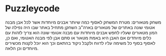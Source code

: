 # Puzzleycode

משחק מטאורים: מטרת המשחק לאסוף כמה שיותר אבנים מיוחדות אשר לכל אבן מבנה אטומי שונה באתרים של מטאורים בארה"ב השחקן מתחיל באתר שבו היה נפילה של המון מטאורים שעליו לחפש אבנים מיוחדות עם מבנה אטומי שונה הוא צריך לזהות עם כלים מיוחדים אם האבן היא באמת מטאור או סתם אבן לפי מבנה האטומי, ואם כן, לאסוף בסוף כל משימה עליו לדווח ולקבל ניקוד בהתאם וכך הוא יוכל לקנות מכשירים מיוחדים וכן הלאה. 
